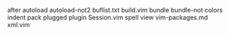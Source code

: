after
autoload
autoload-not2
buflist.txt
build.vim
bundle
bundle-not
colors
indent
pack
plugged
plugin
Session.vim
spell
view
vim-packages.md
xml.vim
